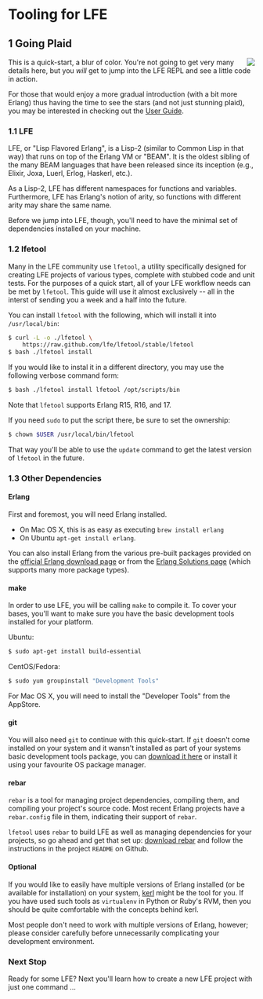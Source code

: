 # Tooling for LFE


## 1 Going Plaid

<img src="https://raw.githubusercontent.com/lfe/docs/master/docs/current/images/plaid.jpg"
     style="float: right;">
This is a quick-start, a blur of color. You're not going to get very many
details here, but you *will* get to jump into the LFE REPL and see a little
code in action.

For those that would enjoy a more gradual introduction (with a bit more Erlang)
thus having the time to see the stars (and not just stunning plaid), you may be
interested in checking out the
<a href="http://docs.lfe.io/user-guide/intro/1.html">User Guide</a>.


### 1.1 LFE

LFE, or "Lisp Flavored Erlang", is a Lisp-2 (similar to Common Lisp in that way) that runs on top of the Erlang VM or "BEAM". It is the oldest sibling of the many BEAM languages that have been released since its inception (e.g., Elixir, Joxa, Luerl, Erlog, Haskerl, etc.).

As a Lisp-2, LFE has different namespaces for functions and variables. Furthermore, LFE has Erlang's notion of arity, so functions with different arity may share the same name.

Before we jump into LFE, though, you'll need to have the minimal set of dependencies installed on your machine.


### 1.2 lfetool

Many in the LFE community use ``lfetool``, a utility specifically designed for
creating LFE projects of various types, complete with stubbed code and unit
tests. For the purposes of a quick start, all of your LFE workflow needs can be
met by  ``lfetool``. This guide will use it almost exclusively -- all in the
interst of sending you a week and a half into the future.

You can install ``lfetool`` with the following, which will install it into
``/usr/local/bin``:

```bash
$ curl -L -o ./lfetool \
    https://raw.github.com/lfe/lfetool/stable/lfetool
$ bash ./lfetool install
```

If you would like to instal it in a different directory, you may use the
following verbose command form:

```bash
$ bash ./lfetool install lfetool /opt/scripts/bin
```

Note that ``lfetool`` supports Erlang R15, R16, and 17.

If you need ``sudo`` to put the script there, be sure to set the ownership:

```bash
$ chown $USER /usr/local/bin/lfetool
```

That way you'll be able to use the ``update`` command to get the latest version
of ``lfetool`` in the future.


### 1.3 Other Dependencies


#### Erlang

First and foremost, you will need Erlang installed.

 * On Mac OS X, this is as easy as executing ```brew install erlang```
 * On Ubuntu ```apt-get install erlang```.

You can also install Erlang from the various pre-built packages
provided on the <a href="http://www.erlang.org/download.html">official Erlang
download page</a> or from the
<a href="https://www.erlang-solutions.com/downloads/download-erlang-otp">Erlang
Solutions page</a> (which supports many more package types).

#### make

In order to use LFE, you will be calling ``make`` to compile it. To cover your bases, you'll want to make sure you have the basic development tools installed for your platform.

Ubuntu:

```bash
$ sudo apt-get install build-essential
```

CentOS/Fedora:

```bash
$ sudo yum groupinstall "Development Tools"
```

For Mac OS X, you will need to install the "Developer Tools" from the AppStore.


#### git

You will also need ``git`` to continue with this quick-start. If ``git`` doesn't come installed on your system and it wansn't installed as part of your systems basic development tools package, you can <a href="http://git-scm.com/downloads">download it here</a>
or install it using your favourite OS package manager.


#### rebar

``rebar`` is a tool for managing project dependencies, compiling them, and
compiling your project's source code. Most recent Erlang projects have a
``rebar.config`` file in them, indicating their support of ``rebar``.

``lfetool`` uses ```rebar``` to build LFE as well as managing dependencies for
your projects, so go ahead and get that set up:
<a href="https://github.com/basho/rebar">download rebar</a> and follow the
instructions in the project ``README`` on Github.


#### Optional

If you would like to easily have multiple versions of Erlang installed (or be
available for installation) on your system,
[kerl](https://github.com/spawngrid/kerl) might be the tool for you. If
you have used such tools as ``virtualenv`` in Python or Ruby's RVM, then you
should be quite comfortable with the concepts behind kerl.

Most people don't need to work with multiple versions of Erlang, however;
please consider carefully before unnecessarily complicating your development
environment.


### Next Stop

Ready for some LFE? Next you'll learn how to create a new LFE project with
just one command ...

